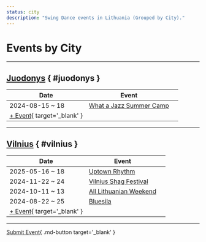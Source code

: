 ```yaml
---
status: city
description: "Swing Dance events in Lithuania (Grouped by City)."
---
```


# Events by City

---

## <a id=juodonys></a>[Juodonys](#juodonys) { #juodonys }

| Date | Event | |
| --- | --- | --- |
| 2024-08-15 ~ 18 | [What a Jazz Summer Camp](what-a-jazz-summer-camp-2024.md) |  |
| [+ Event](https://github.com/swingdance/events/issues/new?assignees=&labels=add+event&projects=&template=02-add_entity.yml&title=%5B2024%2Flt_LT%5D%20%3CName%3E&region=lt_LT&province=Juodonys&city=Juodonys&org_id=&date_starts=2024-&date_ends=2024-){ target='_blank' }

---

## <a id=vilnius></a>[Vilnius](#vilnius) { #vilnius }

| Date | Event | |
| --- | --- | --- |
| 2025-05-16 ~ 18 | [Uptown Rhythm](uptown-rhythm-2025.md) |  |
| 2024-11-22 ~ 24 | [Vilnius Shag Festival](vilnius-shag-festival-2024.md) |  |
| 2024-10-11 ~ 13 | [All Lithuanian Weekend](all-lithuanian-weekend-2024.md) |  |
| 2024-08-22 ~ 25 | [Bluesila](bluesila-2024.md) |  |
| [+ Event](https://github.com/swingdance/events/issues/new?assignees=&labels=add+event&projects=&template=02-add_entity.yml&title=%5B2024%2Flt_LT%5D%20%3CName%3E&region=lt_LT&province=Vilnius&city=Vilnius&org_id=&date_starts=2024-&date_ends=2024-){ target='_blank' }

---

[Submit Event](https://github.com/swingdance/events/issues/new?assignees=&labels=add+event&projects=&template=02-add_entity.yml&title=%5Blt_LT%5D%20%3CName%3E&region=lt_LT&province=&city=&org_id=2024){ .md-button target='_blank' }
